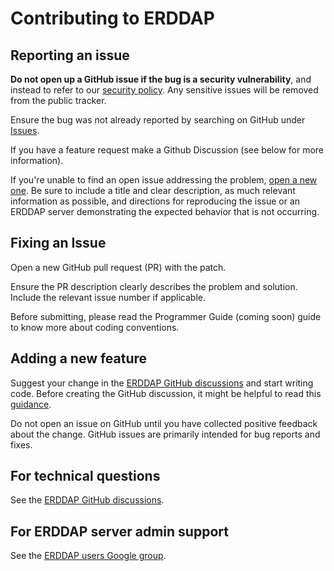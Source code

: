 # Contributing to ERDDAP
## Reporting an issue
**Do not open up a GitHub issue if the bug is a security vulnerability**, and instead to refer to our [security policy](https://github.com/erddap/erddap/blob/main/SECURITY.md). Any sensitive issues will be removed from the public tracker.

Ensure the bug was not already reported by searching on GitHub under [Issues](https://github.com/ERDDAP/erddap/issues).

If you have a feature request make a Github Discussion (see below for more information).

If you're unable to find an open issue addressing the problem, [open a new one](https://github.com/ERDDAP/erddap/issues/new). Be sure to include a title and clear description, as much relevant information as possible, and directions for reproducing the issue or an ERDDAP server demonstrating the expected behavior that is not occurring.
## Fixing an Issue
Open a new GitHub pull request (PR) with the patch.

Ensure the PR description clearly describes the problem and solution. Include the relevant issue number if applicable.

Before submitting, please read the Programmer Guide (coming soon) guide to know more about coding conventions.
## Adding a new feature
Suggest your change in the [ERDDAP GitHub discussions](https://github.com/ERDDAP/erddap/discussions) and start writing code. Before creating the GitHub discussion, it might be helpful to read this [guidance](https://github.com/ERDDAP/erddap/discussions/93#discussion-4920427).

Do not open an issue on GitHub until you have collected positive feedback about the change. GitHub issues are primarily intended for bug reports and fixes.
## For technical questions
See the [ERDDAP GitHub discussions](https://github.com/ERDDAP/erddap/discussions).
## For ERDDAP server admin support
See the [ERDDAP users Google group](https://groups.google.com/g/erddap).
